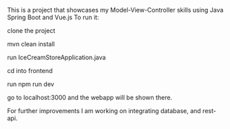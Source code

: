 This is a project that showcases my Model-View-Controller skills using Java Spring Boot and Vue.js
To run it: 

clone the project 

mvn clean install

run IceCreamStoreApplication.java

cd into frontend

run npm run dev

go to localhost:3000 and the webapp will be shown there.

For further improvements I am working on integrating database, and rest-api.
